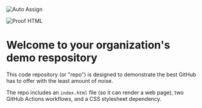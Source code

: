 ![Auto Assign](https://github.com/nhnacademy-be8-simsimhe/demo-repository/actions/workflows/auto-assign.yml/badge.svg)

![Proof HTML](https://github.com/nhnacademy-be8-simsimhe/demo-repository/actions/workflows/proof-html.yml/badge.svg)

# Welcome to your organization's demo respository
This code repository (or "repo") is designed to demonstrate the best GitHub has to offer with the least amount of noise.

The repo includes an `index.html` file (so it can render a web page), two GitHub Actions workflows, and a CSS stylesheet dependency.
